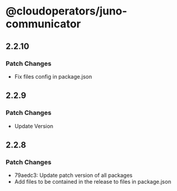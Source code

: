 # @cloudoperators/juno-communicator

## 2.2.10

### Patch Changes

- Fix files config in package.json

## 2.2.9

### Patch Changes

- Update Version

## 2.2.8

### Patch Changes

- 79aedc3: Update patch version of all packages
- Add files to be contained in the release to files in package.json
